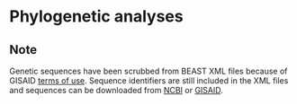 # Phylogenetic analyses

## Note
Genetic sequences have been scrubbed from BEAST XML files because of GISAID [terms of use](https://www.gisaid.org/registration/terms-of-use/). Sequence identifiers are still included in the XML files and sequences can be downloaded from [NCBI](https://www.ncbi.nlm.nih.gov/labs/virus/vssi/#/) or [GISAID](https://www.gisaid.org/).  
